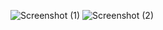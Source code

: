 ![Screenshot (1)](https://github.com/user-attachments/assets/15816f8e-fa18-4d35-8368-7660456a7ca6)
![Screenshot (2)](https://github.com/user-attachments/assets/c7dfb592-f452-4e9e-816e-8d2f00fc2d8f)

